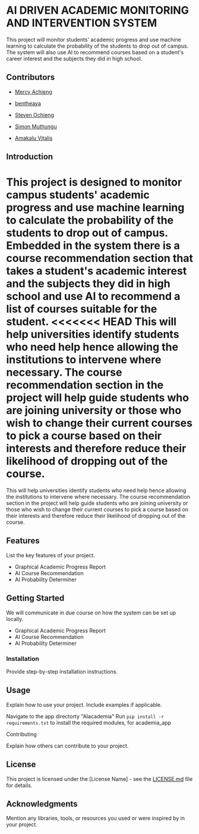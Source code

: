 
# AI DRIVEN ACADEMIC MONITORING AND INTERVENTION SYSTEM

This project will monitor students' academic progress and use machine learning to calculate the probability of the students to drop out of campus. The system will also use AI to recommend courses based on a student's career interest and the subjects they did in high school.

## Contributors

- [Mercy Achieng](https://github.com/OkeyoMercy)


- [bentheaya](https://github.com/bentheaya)
- [Steven Ochieng](https://github.com/stevocy)
- [Simon Muthungu](https://github.com/simonmuthungu)
- [Amakalu Vitalis](https://github.com/MerVitz)

## Introduction

This project is designed to monitor campus students' academic progress and use machine learning to calculate the probability of the students to drop out of campus. Embedded in the system there is a course recommendation section that takes a student's academic interest and the subjects they did in high school and use AI to recommend a list of courses suitable for the student.
<<<<<<< HEAD
This will help universities identify students who need help hence allowing the institutions to intervene where necessary.
The course recommendation section in the project will help guide students who are joining university or those who wish to change their current courses to pick a course based on their interests and therefore reduce their likelihood of dropping out of the course.
=====================================================================================================================================================================================================================================================================

This will help universities identify students who need help hence allowing the institutions to intervene where necessary.
The course recommendation section in the project will help guide students who are joining university or those who wish to change their current courses to pick a course based on their interests and therefore reduce their likelihood of dropping out of the course.

## Features

List the key features of your project.

- Graphical Academic Progress Report
- AI Course Recommendation
- AI Probability Determiner

>>>>>>>
>>>>>>
>>>>>
>>>>
>>>
>>

## Getting Started

We will communicate in due course on how the system can be set up locally.

- Graphical Academic Progress Report
- AI Course Recommendation
- AI Probability Determiner

### Installation

Provide step-by-step installation instructions.

## Usage

Explain how to use your project. Include examples if applicable.

Navigate to the app directorty "AIacademia"
Run `pip install -r requirements.txt` to install the required modules, for academia_app

Contributing

Explain how others can contribute to your project.

## License

This project is licensed under the [License Name] - see the [LICENSE.md](LICENSE.md) file for details.

## Acknowledgments

Mention any libraries, tools, or resources you used or were inspired by in your project.
